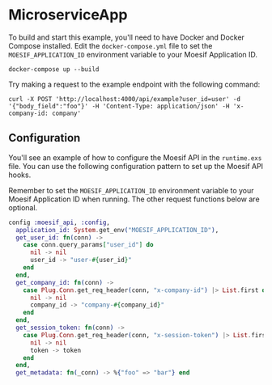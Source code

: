 # MicroserviceApp

To build and start this example, you'll need to have Docker and Docker Compose installed.
Edit the `docker-compose.yml` file to set the `MOESIF_APPLICATION_ID` environment variable to your Moesif Application ID.

```
docker-compose up --build
```

Try making a request to the example endpoint with the following command:

```
curl -X POST 'http://localhost:4000/api/example?user_id=user' -d '{"body_field":"foo"}' -H 'Content-Type: application/json' -H 'x-company-id: company'
```

## Configuration

You'll see an example of how to configure the Moesif API in the `runtime.exs` file. You can use the following configuration pattern to set up the Moesif API hooks.

Remember to set the `MOESIF_APPLICATION_ID` environment variable to your Moesif Application ID when running. The other request functions below are optional.

```elixir
config :moesif_api, :config,
  application_id: System.get_env("MOESIF_APPLICATION_ID"),
  get_user_id: fn(conn) ->
    case conn.query_params["user_id"] do
      nil -> nil
      user_id -> "user-#{user_id}"
    end
  end,
  get_company_id: fn(conn) ->
    case Plug.Conn.get_req_header(conn, "x-company-id") |> List.first do
      nil -> nil
      company_id -> "company-#{company_id}"
    end
  end,
  get_session_token: fn(conn) ->
    case Plug.Conn.get_req_header(conn, "x-session-token") |> List.first do
      nil -> nil
      token -> token
    end
  end,
  get_metadata: fn(_conn) -> %{"foo" => "bar"} end
```
